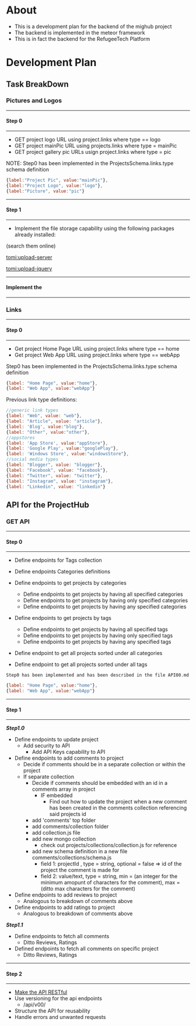 # About

- This is a development plan for the backend of the mighub project
- The backend is implemented in the meteor framework
- This is in fact the backend for the RefugeeTech Platform

# Development Plan

## Task BreakDown

### Pictures and Logos
------
#### Step 0
------
- GET project logo URL using project.links where type == logo
- GET project mainPic URL using projects.links where type = mainPic
- GET project gallery pic URLs usign project.links where type = pic

NOTE:
Step0 has been implemented in the ProjectsSchema.links.type schema definition
```javascript
{label:"Project Pic", value:"mainPic"},
{label:"Project Logo", value:"logo"},
{label:"Picture", value:"pic"}
```
----
#### Step 1
----
- Implement the file storage capability using the following packages already installed: 

(search them online)


[tomi:upload-server](https://github.com/tomitrescak/meteor-uploads)

[tomi:upload-jquery](https://github.com/tomitrescak/meteor-tomi-upload-jquery)



----
#### Implement the 
----

### Links
-----
#### Step 0
-----
- Get project Home Page URL using project.links where type == home
- Get project Web App URL using project.links where type == webApp

Step0 has been implemented in the ProjectsSchema.links.type schema definition
```javascript
{label: "Home Page", value:"home"},
{label: "Web App", value:"webApp"}
```

Previous link type definitions:
```javascript
//generic link types
{label: "Web", value: "web"},
{label: "Article", value: "article"},
{label: 'Blog', value:"blog"},
{label: "Other", value:"other"},
//appstores
{label: 'App Store', value:"appStore"},
{label: 'Google Play', value:"googlePlay"},
{label: 'Windows Store', value:"windowsStore"},
//social media types
{label: "Blogger", value: "blogger"},
{label: "Facebook", value: "facebook"},
{label: "Twitter", value: "twitter"},
{label: "Instagram", value: "instagram"},
{label: "Linkedin", value: "linkedin"}
```


## API for the ProjectHub
### GET API
----
#### Step 0
----

- Define endpoints for Tags collection

- Define endpoints Categories definitions

- Define endpoints to get projects by categories
  - Define endpoints to get projects by having all specified categories
  - Define endpoints to get projects by having only specified categories
  - Define endpoints to get projects by having any specified categories
- Define endpoints to get projects by tags
  - Define endpoints to get projects by having all specified tags
  - Define endpoints to get projects by having only specified tags
  - Define endpoints to get projects by having any specified tags
- Define endpoint to get all projects sorted under all categories
- Define endpoint to get all projects sorted under all tags


```Step0 has been implemented and has been described in the file API00.md```

```javascript
{label: "Home Page", value:"home"},
{label: "Web App", value:"webApp"}
```
----
#### Step 1
----

___Step1.0___
- Define endpoints to update project
  - Add security to API
    - Add API Keys capability to API
- Define endpoints to add comments to project
  - Decide if comments should be in a separate collection or within the project
  - If separate collection
    - Decide if comments should be embedded with an id in a comments array in project
      - IF embedded
        - Find out how to update the project when a new comment has been created in the comments collection referencing said projects id
    - add 'comments' top folder
    - add comments/collection folder
    - add collection.js file
    - add new mongo collection
      - check out projects/collections/collection.js for reference
    - add new schema definition in a new file comments/collections/schema.js
      - field 1: projectId , type = string, optional = false => id of the project the comment is made for
      - field 2: value/text, type = string, min = (an integer for the minimum amopunt of characters for the comment), max = (ditto max characters for the comment) 
- Define endpoints to add reviews to project
  - Analogous to breakdown of comments above
- Define endpoints to add ratings to project
  - Analogous to breakdown of comments above

___Step1.1___
- Define endpoints to fetch all comments
  - Ditto Reviews, Ratings
- Defined endpoints to fetch all comments on specific project
  - Ditto Reviews, Ratings

----
#### Step 2
----

- [Make the API RESTful](https://themeteorchef.com/recipes/writing-an-api/)
- Use versioning for the api endpoints
  - /api/v00/
- Structure the API for reusability
- Handle errors and unwanted requests

  
 
  